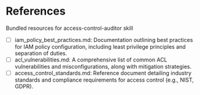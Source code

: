 # References

Bundled resources for access-control-auditor skill

- [ ] iam_policy_best_practices.md: Documentation outlining best practices for IAM policy configuration, including least privilege principles and separation of duties.
- [ ] acl_vulnerabilities.md: A comprehensive list of common ACL vulnerabilities and misconfigurations, along with mitigation strategies.
- [ ] access_control_standards.md: Reference document detailing industry standards and compliance requirements for access control (e.g., NIST, GDPR).
